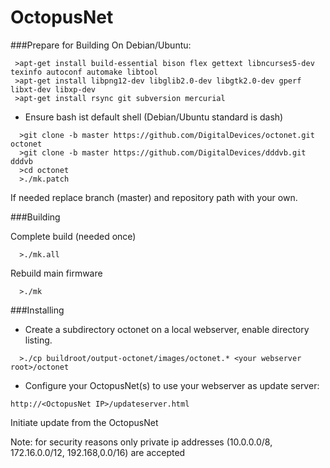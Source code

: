 # OctopusNet


###Prepare for Building
On Debian/Ubuntu:

```
 >apt-get install build-essential bison flex gettext libncurses5-dev texinfo autoconf automake libtool
 >apt-get install libpng12-dev libglib2.0-dev libgtk2.0-dev gperf libxt-dev libxp-dev
 >apt-get install rsync git subversion mercurial
```

* Ensure bash ist default shell (Debian/Ubuntu standard is dash)

```
  >git clone -b master https://github.com/DigitalDevices/octonet.git octonet
  >git clone -b master https://github.com/DigitalDevices/dddvb.git dddvb
  >cd octonet  
  >./mk.patch
```
If needed replace branch (master) and repository path with your own.

###Building

Complete build (needed once)
```
  >./mk.all
```

Rebuild main firmware
```
  >./mk
```

###Installing

* Create a subdirectory octonet on a local webserver, enable directory listing.

```
  >./cp buildroot/output-octonet/images/octonet.* <your webserver root>/octonet
```

* Configure your OctopusNet(s) to use your webserver as update server:
```
http://<OctopusNet IP>/updateserver.html
```
Initiate update from the OctopusNet 


Note: for security reasons only private ip addresses (10.0.0.0/8, 172.16.0.0/12, 192.168,0.0/16) are accepted


